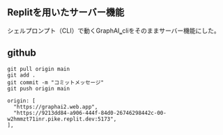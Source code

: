 ## Replitを用いたサーバー機能

シェルプロンプト（CLI）で動くGraphAI‗cliをそのままサーバー機能にした。

## github
```
git pull origin main
git add .
git commit -m "コミットメッセージ"
git push origin main

```

```
origin: [
  "https://graphai2.web.app",
  "https://9213dd84-a906-444f-84d0-26746298442c-00-w2hmmzt71inr.pike.replit.dev:5173",
],
```